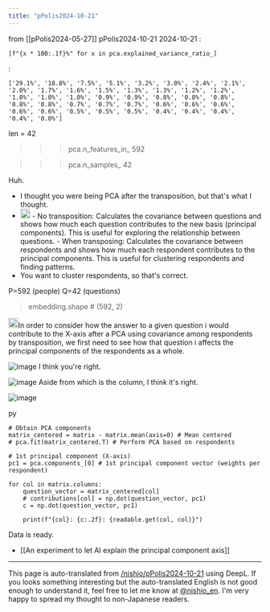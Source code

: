 ```yaml
---
title: "pPolis2024-10-21"
---
```


from [[pPolis2024-05-27]]
pPolis2024-10-21
2024-10-21
:

```
[f"{x * 100:.1f}%" for x in pca.explained_variance_ratio_]
```

:

```
['29.1%', '18.8%', '7.5%', '5.1%', '3.2%', '3.0%', '2.4%', '2.1%', '2.0%', '1.7%', '1.6%', '1.5%', '1.3%', '1.3%', '1.2%', '1.2%', '1.0%', '1.0%', '1.0%', '0.9%', '0.9%', '0.8%', '0.8%', '0.8%', '0.8%', '0.8%', '0.7%', '0.7%', '0.7%', '0.6%', '0.6%', '0.6%', '0.6%', '0.6%', '0.5%', '0.5%', '0.5%', '0.4%', '0.4%', '0.4%', '0.4%', '0.0%']
```

len = 42

> >> pca.n_features_in_
592

> >>pca.n_samples_
42

Huh.
- I thought you were being PCA after the transposition, but that's what I thought.
- <img src='https://scrapbox.io/api/pages/nishio-en/gpt/icon' alt='gpt.icon' height="19.5"/>
    - No transposition: Calculates the covariance between questions and shows how much each question contributes to the new basis (principal components). This is useful for exploring the relationship between questions.
    - When transposing: Calculates the covariance between respondents and shows how much each respondent contributes to the principal components. This is useful for clustering respondents and finding patterns.
- You want to cluster respondents, so that's correct.

P=592 (people)
Q=42 (questions)
> embedding.shape # (592, 2)

<img src='https://scrapbox.io/api/pages/nishio-en/gpt/icon' alt='gpt.icon' height="19.5"/>In order to consider how the answer to a given question i would contribute to the X-axis after a PCA using covariance among respondents by transposition, we first need to see how that question i affects the principal components of the respondents as a whole.

![image](https://gyazo.com/c293eda93f7f43d71acbada073db47fd/thumb/1000)
I think you're right.

![image](https://gyazo.com/61b2fcb02c10d7017e2826609e7a2fc3/thumb/1000)
Aside from which is the column, I think it's right.

![image](https://gyazo.com/ce35f6cf32917e58a8e38fab39f52139/thumb/1000)

py

```
# Obtain PCA components
matrix_centered = matrix - matrix.mean(axis=0) # Mean centered
# pca.fit(matrix_centered.T) # Perform PCA based on respondents

# 1st principal component (X-axis)
pc1 = pca.components_[0] # 1st principal component vector (weights per respondent)

for col in matrix.columns:
    question_vector = matrix_centered[col]
    # contributions[col] = np.dot(question_vector, pc1)
    c = np.dot(question_vector, pc1)

    print(f"{col}: {c:.2f}: {readable.get(col, col)}")
```

Data is ready.

- [[An experiment to let AI explain the principal component axis]]

---
This page is auto-translated from [/nishio/pPolis2024-10-21](https://scrapbox.io/nishio/pPolis2024-10-21) using DeepL. If you looks something interesting but the auto-translated English is not good enough to understand it, feel free to let me know at [@nishio_en](https://twitter.com/nishio_en). I'm very happy to spread my thought to non-Japanese readers.